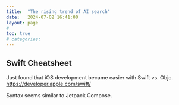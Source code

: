 ```yaml
---
title:  "The rising trend of AI search"
date:   2024-07-02 16:41:00
layout: page
#
toc: true
# categories:
---
```


## Swift Cheatsheet

Just found that iOS development became easier with Swift vs. Objc.
https://developer.apple.com/swift/

Syntax seems similar to Jetpack Compose.
